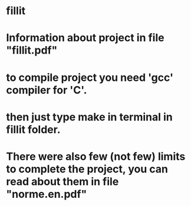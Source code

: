 # fillit
# Information about project in file "fillit.pdf"
# to compile project you need 'gcc' compiler for 'C'.
# then just type make in terminal in fillit folder.

# There were also few (not few) limits to complete the project, you can read about them in file "norme.en.pdf"
